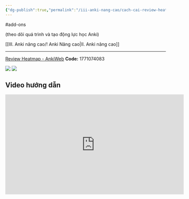 ```yaml
---
{"dg-publish":true,"permalink":"/iii-anki-nang-cao/cach-cai-review-heatmap-tu-a-z/","noteIcon":null}
---
```


#add-ons 

(theo dõi quá trình và tạo động lực học Anki)

[[III. Anki nâng cao/! Anki Nâng cao\|II. Anki nâng cao]]
___

[Review Heatmap - AnkiWeb](https://ankiweb.net/shared/info/1771074083)
**Code:** 1771074083

![](https://i.imgur.com/8vjzQtI.png)
![](https://i.imgur.com/hwp1K2Q.png)

## Video hướng dẫn
<iframe width="560" height="315" src="https://www.youtube.com/embed/xBxkBgrr8PY" title="YouTube video player" frameborder="0" allow="accelerometer; autoplay; clipboard-write; encrypted-media; gyroscope; picture-in-picture; web-share" allowfullscreen></iframe>